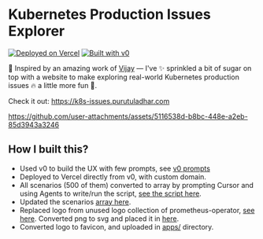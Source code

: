 # Kubernetes Production Issues Explorer

[![Deployed on Vercel](https://img.shields.io/badge/Deployed%20on-Vercel-black?style=for-the-badge&logo=vercel)](https://vercel.com/tuladhars-projects/v0-k8s-issue-website)
[![Built with v0](https://img.shields.io/badge/Built%20with-v0.dev-black?style=for-the-badge)](https://v0.dev/chat/projects/1u09BrRG1jt)

💪 Inspired by an amazing work of [Vijay](https://github.com/vijay2181/k8s-500-prod-issues) — I've ✨ sprinkled a bit of sugar on top with a website to make exploring real-world Kubernetes production issues 🔥 a little more fun 🤩.

Check it out: https://k8s-issues.purutuladhar.com

https://github.com/user-attachments/assets/5116538d-b8bc-448e-a2eb-85d3943a3246

## How I built this?
- Used v0 to build the UX with few prompts, see [v0 prompts](prompts/v0.txt)
- Deployed to Vercel directly from v0, with custom domain.
- All scenarios (500 of them) converted to array by prompting Cursor and using Agents to write/run the script, [see the script here](scripts/convertScenarios.js).
- Updated the scenarios [array here](lib/data.ts).
- Replaced logo from unused logo collection of prometheus-operator, [see here](https://github.com/prometheus-operator/prometheus-operator/issues/3389#issuecomment-2879799832). Converted png to svg and placed it in [here](./components/icons.tsx).
- Converted logo to favicon, and uploaded in [apps/](apps/) directory.